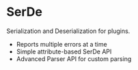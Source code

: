 # SerDe

Serialization and Deserialization for plugins.

* Reports multiple errors at a time
* Simple attribute-based SerDe API
* Advanced Parser API for custom parsing
